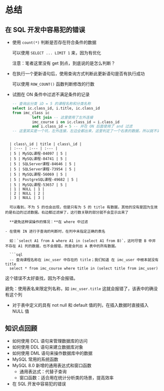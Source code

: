 #  总结

## 在 SQL 开发中容易犯的错误

- 使用 `count(*)` 判断是否存在符合条件的数据

  可以使用 `SELECT ... LIMIT 1` 来，因为有优化

  注意：笔者这里没有 get 到点，到底说的是怎么判断？

- 在执行一个更新语句后，使用查询方式判断此更新语句是否有执行成功

  可以使用 `ROW_COUNT()` 函数判断修改的行数

- 试图在 ON 条件中过滤不满足条件的记录

  ```sql
  -- 查询出分类 iD = 5 的课程名称和分类名称
  select ic.class_id, i.title, ic.class_id
  from imc_class ic
           left join -- 这里使用了左外连接
           imc_course i on ic.class_id = i.class_id 
           and i.class_id = 5 -- 并在 ON 后面使用了 and 过滤
  -- 这里其实是一个坑，左外连接，左边全都出来，这里判定了一个右表的数据，所以就不满足我们的要求了
```
  
  | class\_id | title | class\_id |
  | :--- | :--- | :--- |
  | 5 | MySQL课程-04097 | 5 |
  | 5 | MySQL课程-84741 | 5 |
  | 5 | SQLServer课程-84646 | 5 |
  | 5 | SQLServer课程-73954 | 5 |
  | 5 | MySQL课程-56069 | 5 |
  | 5 | PostgreSQL课程-49682 | 5 |
  | 5 | MySQL课程-53657 | 5 |
  | 1 | NULL | 1 |
  | 2 | NULL | 2 |
  | 3 | NULL | 3 |
  
  可以看到，不为 5 的也会出现，但是只有为 5 的 title 有数据，其他的没有是因为生效的是右边的过滤数据。右边都过滤掉了，这行数关联的部分就不会显示出来了
  
  **避免这种误操作的情况：**在 where 中过滤
  
- 在使用 IN 进行子查询的判断时，在列中未指定正确的表名

  如：`select A1 from A where A1 in (select A1 from B)`，这时尽管 B 中并不存在 A1 列的数据，也不会报错，而是会列出 A 表中的所有数据。

  ```sql
  -- 查询课程名称在 imc_user 中存在的 title；我们知道 在 imc_user 中根本就没有 title
  select * from imc_course where title in (select title from imc_user)
  ```

  这个错误不太好查找，因为不会报错。

  避免：使用表名来限定列名称，如 `imc_user.title` 这就会报错了，该表中的确没有这个列

- 对于表中定义的具有 not null 和 default 值的列，在插入数据时直接插入 NULL 值

## 知识点回顾

- 如何使用 DCL 语句来管理数据库的访问
- 如何使用 DDL 语句来建立数据库对象
- 如何使用 DML 语句来操作数据库中的数据
- MySQL 常用的系统函数
- MySQL 8.0 新增的通用表达式和窗口函数
  - 通用表达式：代替子查询
  - 窗口函数：适合用在统计分析类的场景，提高效率
- 在 SQL 开发中容易犯的错误

